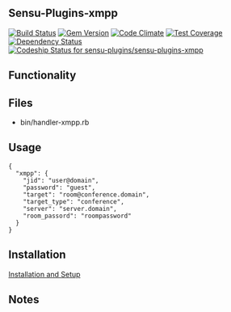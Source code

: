 ## Sensu-Plugins-xmpp

[![Build Status](https://travis-ci.org/sensu-plugins/sensu-plugins-xmpp.svg?branch=master)](https://travis-ci.org/sensu-plugins/sensu-plugins-xmpp)
[![Gem Version](https://badge.fury.io/rb/sensu-plugins-xmpp.svg)](http://badge.fury.io/rb/sensu-plugins-xmpp)
[![Code Climate](https://codeclimate.com/github/sensu-plugins/sensu-plugins-xmpp/badges/gpa.svg)](https://codeclimate.com/github/sensu-plugins/sensu-plugins-xmpp)
[![Test Coverage](https://codeclimate.com/github/sensu-plugins/sensu-plugins-xmpp/badges/coverage.svg)](https://codeclimate.com/github/sensu-plugins/sensu-plugins-xmpp)
[![Dependency Status](https://gemnasium.com/sensu-plugins/sensu-plugins-xmpp.svg)](https://gemnasium.com/sensu-plugins/sensu-plugins-xmpp)
[ ![Codeship Status for sensu-plugins/sensu-plugins-xmpp](https://codeship.com/projects/79427170-e204-0132-c525-3642858bbef8/status?branch=master)](https://codeship.com/projects/81357)

## Functionality

## Files
 * bin/handler-xmpp.rb

## Usage
```
{
  "xmpp": {
    "jid": "user@domain",
    "password": "guest",
    "target": "room@conference.domain",
    "target_type": "conference",
    "server": "server.domain",
    "room_passord": "roompassword"
  }
}
```

## Installation

[Installation and Setup](https://github.com/sensu-plugins/documentation/blob/master/user_docs/installation_instructions.md)

## Notes
